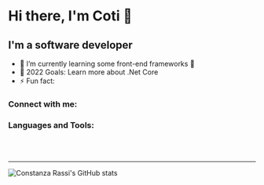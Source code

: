 # Hi there, I'm Coti 👋 

## I'm a software developer

- 🌱 I’m currently learning some front-end frameworks 🤣
- 🥅 2022 Goals: Learn more about .Net Core
- ⚡ Fun fact: 

### Connect with me:



### Languages and Tools:




<br />
<br />

---

</details>

![Constanza Rassi's GitHub stats](https://github-readme-stats.vercel.app/api?username=constanzarassi&show_icons=true&theme=tokyonight)


[instagram]: https://instagram.com/codeSTACKr
[linkedin]: https://linkedin.com/in/codeSTACKr

